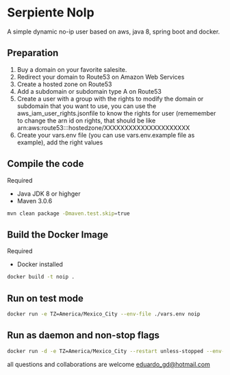 # Serpiente NoIp

A simple dynamic no-ip user based on aws, java 8, spring boot and docker.

## Preparation

1. Buy a domain on your favorite salesite.
2. Redirect your domain to Route53 on Amazon Web Services
3. Create a hosted zone on Route53
4. Add a subdomain or subdomain type A on Route53
5. Create a user with a group with the rights to modify the domain or subdomain that you want to use, you can use the aws_iam_user_rights.jsonfile to know the rights for user (rememember to change the arn id on rights, that should be like arn:aws:route53:::hostedzone/XXXXXXXXXXXXXXXXXXXXX
6. Create your vars.env file (you can use vars.env.example file as example), add the right values

## Compile the code
Required
* Java JDK 8 or highger
* Maven 3.0.6

```bash
mvn clean package -Dmaven.test.skip=true
```

## Build the Docker Image
Required
* Docker installed
```bash
docker build -t noip .
```

## Run on test mode
```bash
docker run -e TZ=America/Mexico_City --env-file ./vars.env noip
```

## Run as daemon and non-stop flags
```bash
docker run -d -e TZ=America/Mexico_City --restart unless-stopped --env-file ./vars.env noip
```


all questions and collaborations are welcome eduardo_gd@hotmail.com
